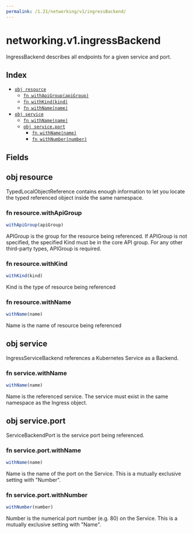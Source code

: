 ```yaml
---
permalink: /1.21/networking/v1/ingressBackend/
---
```


# networking.v1.ingressBackend

IngressBackend describes all endpoints for a given service and port.

## Index

* [`obj resource`](#obj-resource)
  * [`fn withApiGroup(apiGroup)`](#fn-resourcewithapigroup)
  * [`fn withKind(kind)`](#fn-resourcewithkind)
  * [`fn withName(name)`](#fn-resourcewithname)
* [`obj service`](#obj-service)
  * [`fn withName(name)`](#fn-servicewithname)
  * [`obj service.port`](#obj-serviceport)
    * [`fn withName(name)`](#fn-serviceportwithname)
    * [`fn withNumber(number)`](#fn-serviceportwithnumber)

## Fields

## obj resource

TypedLocalObjectReference contains enough information to let you locate the typed referenced object inside the same namespace.

### fn resource.withApiGroup

```ts
withApiGroup(apiGroup)
```

APIGroup is the group for the resource being referenced. If APIGroup is not specified, the specified Kind must be in the core API group. For any other third-party types, APIGroup is required.

### fn resource.withKind

```ts
withKind(kind)
```

Kind is the type of resource being referenced

### fn resource.withName

```ts
withName(name)
```

Name is the name of resource being referenced

## obj service

IngressServiceBackend references a Kubernetes Service as a Backend.

### fn service.withName

```ts
withName(name)
```

Name is the referenced service. The service must exist in the same namespace as the Ingress object.

## obj service.port

ServiceBackendPort is the service port being referenced.

### fn service.port.withName

```ts
withName(name)
```

Name is the name of the port on the Service. This is a mutually exclusive setting with "Number".

### fn service.port.withNumber

```ts
withNumber(number)
```

Number is the numerical port number (e.g. 80) on the Service. This is a mutually exclusive setting with "Name".